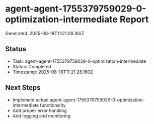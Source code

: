 # agent-agent-1755379759029-0-optimization-intermediate Report

Generated: 2025-08-18T11:21:28.160Z

## Status
- Task: agent-agent-1755379759029-0-optimization-intermediate
- Status: Completed
- Timestamp: 2025-08-18T11:21:28.160Z

## Next Steps
- Implement actual agent-agent-1755379759029-0-optimization-intermediate functionality
- Add proper error handling
- Add logging and monitoring
